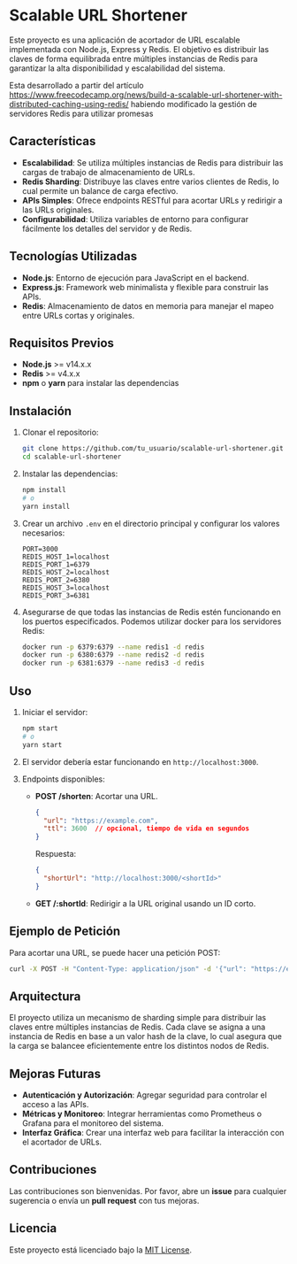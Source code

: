 # Scalable URL Shortener

Este proyecto es una aplicación de acortador de URL escalable implementada con Node.js, Express y Redis. El objetivo es distribuir las claves de forma equilibrada entre múltiples instancias de Redis para garantizar la alta disponibilidad y escalabilidad del sistema.

Esta desarrollado a partir del artículo https://www.freecodecamp.org/news/build-a-scalable-url-shortener-with-distributed-caching-using-redis/ habiendo modificado la gestión de servidores Redis para utilizar promesas

## Características
- **Escalabilidad**: Se utiliza múltiples instancias de Redis para distribuir las cargas de trabajo de almacenamiento de URLs.
- **Redis Sharding**: Distribuye las claves entre varios clientes de Redis, lo cual permite un balance de carga efectivo.
- **APIs Simples**: Ofrece endpoints RESTful para acortar URLs y redirigir a las URLs originales.
- **Configurabilidad**: Utiliza variables de entorno para configurar fácilmente los detalles del servidor y de Redis.

## Tecnologías Utilizadas
- **Node.js**: Entorno de ejecución para JavaScript en el backend.
- **Express.js**: Framework web minimalista y flexible para construir las APIs.
- **Redis**: Almacenamiento de datos en memoria para manejar el mapeo entre URLs cortas y originales.

## Requisitos Previos
- **Node.js** >= v14.x.x
- **Redis** >= v4.x.x
- **npm** o **yarn** para instalar las dependencias

## Instalación

1. Clonar el repositorio:
   ```bash
   git clone https://github.com/tu_usuario/scalable-url-shortener.git
   cd scalable-url-shortener
   ```

2. Instalar las dependencias:
   ```bash
   npm install
   # o
   yarn install
   ```

3. Crear un archivo `.env` en el directorio principal y configurar los valores necesarios:
   ```env
   PORT=3000
   REDIS_HOST_1=localhost
   REDIS_PORT_1=6379
   REDIS_HOST_2=localhost
   REDIS_PORT_2=6380
   REDIS_HOST_3=localhost
   REDIS_PORT_3=6381
   ```

4. Asegurarse de que todas las instancias de Redis estén funcionando en los puertos especificados.
   Podemos utilizar docker para los servidores Redis:

	```bash
	docker run -p 6379:6379 --name redis1 -d redis
	docker run -p 6380:6379 --name redis2 -d redis
	docker run -p 6381:6379 --name redis3 -d redis
	```   

## Uso

1. Iniciar el servidor:
   ```bash
   npm start
   # o
   yarn start
   ```

2. El servidor debería estar funcionando en `http://localhost:3000`.

3. Endpoints disponibles:
   - **POST /shorten**: Acortar una URL.
     ```json
     {
       "url": "https://example.com",
       "ttl": 3600  // opcional, tiempo de vida en segundos
     }
     ```
     Respuesta:
     ```json
     {
       "shortUrl": "http://localhost:3000/<shortId>"
     }
     ```
   - **GET /:shortId**: Redirigir a la URL original usando un ID corto.

## Ejemplo de Petición

Para acortar una URL, se puede hacer una petición POST:

```bash
curl -X POST -H "Content-Type: application/json" -d '{"url": "https://example.com"}' http://localhost:3000/shorten
```

## Arquitectura

El proyecto utiliza un mecanismo de sharding simple para distribuir las claves entre múltiples instancias de Redis. Cada clave se asigna a una instancia de Redis en base a un valor hash de la clave, lo cual asegura que la carga se balancee eficientemente entre los distintos nodos de Redis.

## Mejoras Futuras
- **Autenticación y Autorización**: Agregar seguridad para controlar el acceso a las APIs.
- **Métricas y Monitoreo**: Integrar herramientas como Prometheus o Grafana para el monitoreo del sistema.
- **Interfaz Gráfica**: Crear una interfaz web para facilitar la interacción con el acortador de URLs.

## Contribuciones
Las contribuciones son bienvenidas. Por favor, abre un **issue** para cualquier sugerencia o envía un **pull request** con tus mejoras.

## Licencia
Este proyecto está licenciado bajo la [MIT License](./LICENSE).

